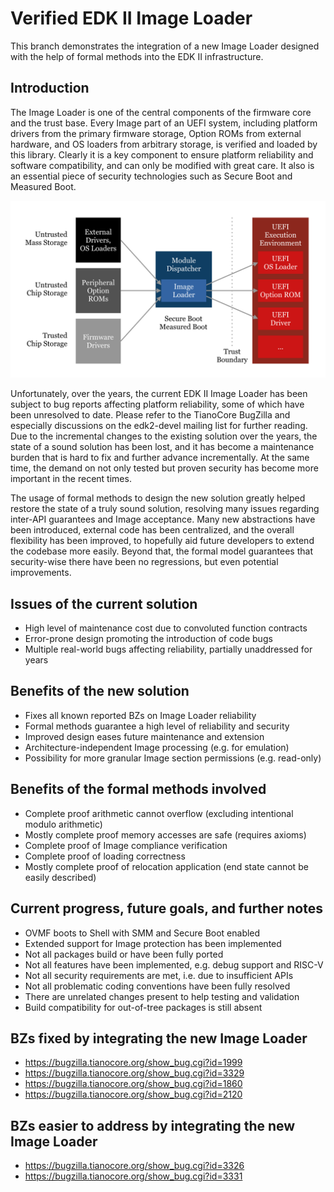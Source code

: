 # Verified EDK II Image Loader

This branch demonstrates the integration of a new Image Loader designed with the help of formal methods into the EDK II infrastructure.

## Introduction

The Image Loader is one of the central components of the firmware core and the trust base. Every Image part of an UEFI system, including platform drivers from the primary firmware storage, Option ROMs from external hardware, and OS loaders from arbitrary storage, is verified and loaded by this library. Clearly it is a key component to ensure platform reliability and software compatibility, and can only be modified with great care. It also is an essential piece of security technologies such as Secure Boot and Measured Boot.

![image](LoaderFlow.png)

Unfortunately, over the years, the current EDK II Image Loader has been subject to bug reports affecting platform reliability, some of which have been unresolved to date. Please refer to the TianoCore BugZilla and especially discussions on the edk2-devel mailing list for further reading. Due to the incremental changes to the existing solution over the years, the state of a sound solution has been lost, and it has become a maintenance burden that is hard to fix and further advance incrementally. At the same time, the demand on not only tested but proven security has become more important in the recent times.

The usage of formal methods to design the new solution greatly helped restore the state of a truly sound solution, resolving many issues regarding inter-API guarantees and Image acceptance. Many new abstractions have been introduced, external code has been centralized, and the overall flexibility has been improved, to hopefully aid future developers to extend the codebase more easily. Beyond that, the formal model guarantees that security-wise there have been no regressions, but even potential improvements.

## Issues of the current solution
* High level of maintenance cost due to convoluted function contracts
* Error-prone design promoting the introduction of code bugs
* Multiple real-world bugs affecting reliability, partially unaddressed for years

## Benefits of the new solution
* Fixes all known reported BZs on Image Loader reliability
* Formal methods guarantee a high level of reliability and security
* Improved design eases future maintenance and extension
* Architecture-independent Image processing (e.g. for emulation)
* Possibility for more granular Image section permissions (e.g. read-only)

## Benefits of the formal methods involved
* Complete proof arithmetic cannot overflow (excluding intentional modulo arithmetic)
* Mostly complete proof memory accesses are safe (requires axioms)
* Complete proof of Image compliance verification
* Complete proof of loading correctness
* Mostly complete proof of relocation application (end state cannot be easily described)

## Current progress, future goals, and further notes
* OVMF boots to Shell with SMM and Secure Boot enabled
* Extended support for Image protection has been implemented
* Not all packages build or have been fully ported
* Not all features have been implemented, e.g. debug support and RISC-V
* Not all security requirements are met, i.e. due to insufficient APIs
* Not all problematic coding conventions have been fully resolved
* There are unrelated changes present to help testing and validation
* Build compatibility for out-of-tree packages is still absent

## BZs fixed by integrating the new Image Loader
* https://bugzilla.tianocore.org/show_bug.cgi?id=1999
* https://bugzilla.tianocore.org/show_bug.cgi?id=3329
* https://bugzilla.tianocore.org/show_bug.cgi?id=1860
* https://bugzilla.tianocore.org/show_bug.cgi?id=2120

## BZs easier to address by integrating the new Image Loader
* https://bugzilla.tianocore.org/show_bug.cgi?id=3326
* https://bugzilla.tianocore.org/show_bug.cgi?id=3331

